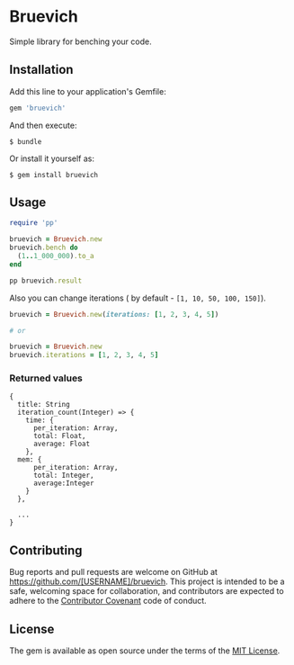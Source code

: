 # Bruevich

Simple library for benching your code.

## Installation

Add this line to your application's Gemfile:

```ruby
gem 'bruevich'
```

And then execute:

    $ bundle

Or install it yourself as:

    $ gem install bruevich

## Usage

```ruby
require 'pp'

bruevich = Bruevich.new
bruevich.bench do
  (1..1_000_000).to_a
end

pp bruevich.result
```

Also you can change iterations ( by default - `[1, 10, 50, 100, 150]`).

```ruby
bruevich = Bruevich.new(iterations: [1, 2, 3, 4, 5])

# or

bruevich = Bruevich.new
bruevich.iterations = [1, 2, 3, 4, 5]
```

### Returned values
```
{
  title: String
  iteration_count(Integer) => {
    time: {
      per_iteration: Array,
      total: Float,
      average: Float
    },
  mem: {
      per_iteration: Array,
      total: Integer,
      average:Integer
    }
  },

  ...
}
```

## Contributing

Bug reports and pull requests are welcome on GitHub at https://github.com/[USERNAME]/bruevich. This project is intended to be a safe, welcoming space for collaboration, and contributors are expected to adhere to the [Contributor Covenant](http://contributor-covenant.org) code of conduct.


## License

The gem is available as open source under the terms of the [MIT License](http://opensource.org/licenses/MIT).

